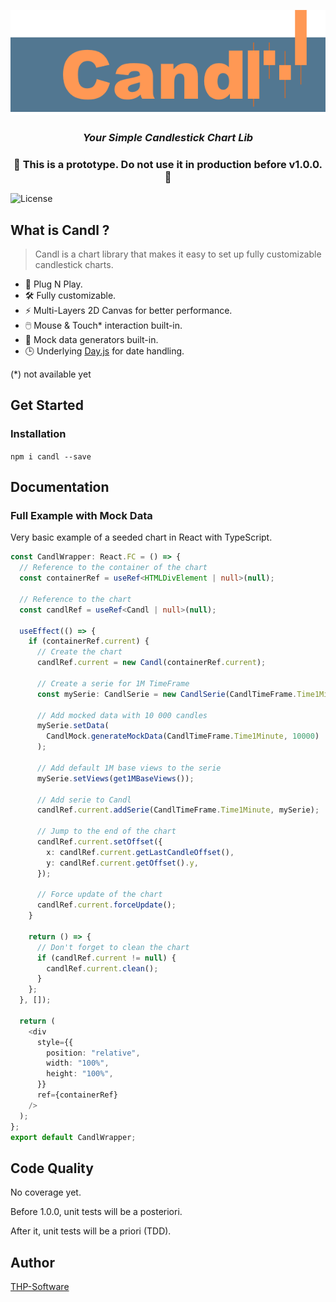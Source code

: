 <p align="center">
  <img  src="https://github.com/thp-software/candl/blob/master/assets/candl_logo.png#center">
  <h3 align="center"><i> Your Simple Candlestick Chart Lib </i></h3>
</p>
<h3 align="center">🚧 This is a prototype. Do not use it in production before v1.0.0. 🚧</h3>

<img src="https://img.shields.io/badge/license-MIT-brightgreen.svg?style=flat-square" alt="License">

## What is Candl ?

> Candl is a chart library that makes it easy to set up fully customizable candlestick charts.

- 💪 Plug N Play.
- 🛠️ Fully customizable.
- ⚡ Multi-Layers 2D Canvas for better performance.
- 🖱️ Mouse & Touch\* interaction built-in.
- 🎲 Mock data generators built-in.
- 🕒 Underlying [Day.js](https://www.npmjs.com/package/dayjs) for date handling.

(\*) not available yet

## Get Started

### Installation

`npm i candl --save`

## Documentation

### Full Example with Mock Data

Very basic example of a seeded chart in React with TypeScript.

```ts
const CandlWrapper: React.FC = () => {
  // Reference to the container of the chart
  const containerRef = useRef<HTMLDivElement | null>(null);

  // Reference to the chart
  const candlRef = useRef<Candl | null>(null);

  useEffect(() => {
    if (containerRef.current) {
      // Create the chart
      candlRef.current = new Candl(containerRef.current);

      // Create a serie for 1M TimeFrame
      const mySerie: CandlSerie = new CandlSerie(CandlTimeFrame.Time1Minute);

      // Add mocked data with 10 000 candles
      mySerie.setData(
        CandlMock.generateMockData(CandlTimeFrame.Time1Minute, 10000)
      );

      // Add default 1M base views to the serie
      mySerie.setViews(get1MBaseViews());

      // Add serie to Candl
      candlRef.current.addSerie(CandlTimeFrame.Time1Minute, mySerie);

      // Jump to the end of the chart
      candlRef.current.setOffset({
        x: candlRef.current.getLastCandleOffset(),
        y: candlRef.current.getOffset().y,
      });

      // Force update of the chart
      candlRef.current.forceUpdate();
    }

    return () => {
      // Don't forget to clean the chart
      if (candlRef.current != null) {
        candlRef.current.clean();
      }
    };
  }, []);

  return (
    <div
      style={{
        position: "relative",
        width: "100%",
        height: "100%",
      }}
      ref={containerRef}
    />
  );
};
export default CandlWrapper;
```

## Code Quality

No coverage yet.

Before 1.0.0, unit tests will be a posteriori.

After it, unit tests will be a priori (TDD).

## Author

[THP-Software](https://github.com/thp-software)
